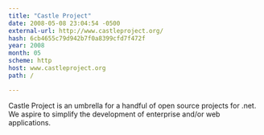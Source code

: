 ```yaml
---
title: "Castle Project"
date: 2008-05-08 23:04:54 -0500
external-url: http://www.castleproject.org/
hash: 6cb4655c79d942b7f0a8399cfd7f472f
year: 2008
month: 05
scheme: http
host: www.castleproject.org
path: /

---
```


Castle Project is an umbrella for a handful of open source projects for .net. We aspire to simplify the development of enterprise and/or web applications.
